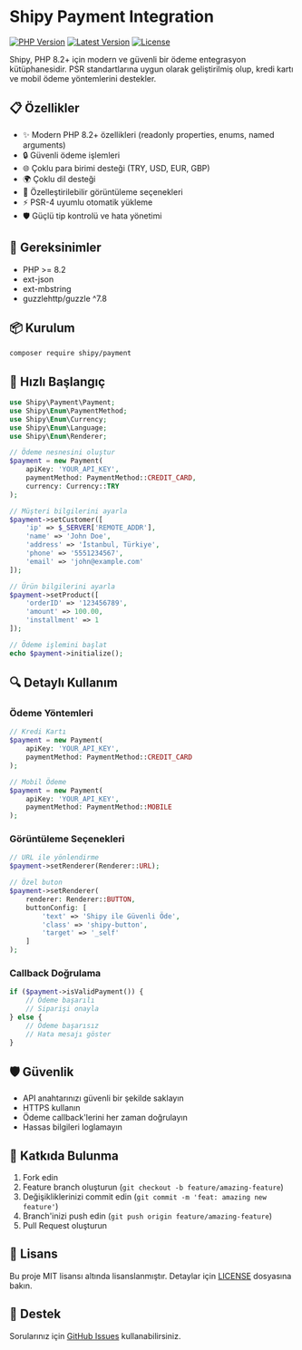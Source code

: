 # Shipy Payment Integration

[![PHP Version](https://img.shields.io/badge/php-%3E%3D8.2-8892BF.svg)](https://php.net/)
[![Latest Version](https://img.shields.io/badge/version-1.0.0-blue.svg)](https://github.com/shipy/payment/releases)
[![License](https://img.shields.io/badge/license-MIT-brightgreen.svg)](LICENSE)

Shipy, PHP 8.2+ için modern ve güvenli bir ödeme entegrasyon kütüphanesidir. PSR standartlarına uygun olarak geliştirilmiş olup, kredi kartı ve mobil ödeme yöntemlerini destekler.

## 📋 Özellikler

- ✨ Modern PHP 8.2+ özellikleri (readonly properties, enums, named arguments)
- 🔒 Güvenli ödeme işlemleri
- 🌐 Çoklu para birimi desteği (TRY, USD, EUR, GBP)
- 🌍 Çoklu dil desteği
- 🎨 Özelleştirilebilir görüntüleme seçenekleri
- ⚡ PSR-4 uyumlu otomatik yükleme
- 🛡️ Güçlü tip kontrolü ve hata yönetimi

## 🔧 Gereksinimler

- PHP >= 8.2
- ext-json
- ext-mbstring
- guzzlehttp/guzzle ^7.8

## 📦 Kurulum

```bash
composer require shipy/payment
```

## 🚀 Hızlı Başlangıç

```php
use Shipy\Payment\Payment;
use Shipy\Enum\PaymentMethod;
use Shipy\Enum\Currency;
use Shipy\Enum\Language;
use Shipy\Enum\Renderer;

// Ödeme nesnesini oluştur
$payment = new Payment(
    apiKey: 'YOUR_API_KEY',
    paymentMethod: PaymentMethod::CREDIT_CARD,
    currency: Currency::TRY
);

// Müşteri bilgilerini ayarla
$payment->setCustomer([
    'ip' => $_SERVER['REMOTE_ADDR'],
    'name' => 'John Doe',
    'address' => 'İstanbul, Türkiye',
    'phone' => '5551234567',
    'email' => 'john@example.com'
]);

// Ürün bilgilerini ayarla
$payment->setProduct([
    'orderID' => '123456789',
    'amount' => 100.00,
    'installment' => 1
]);

// Ödeme işlemini başlat
echo $payment->initialize();
```

## 🔍 Detaylı Kullanım

### Ödeme Yöntemleri

```php
// Kredi Kartı
$payment = new Payment(
    apiKey: 'YOUR_API_KEY',
    paymentMethod: PaymentMethod::CREDIT_CARD
);

// Mobil Ödeme
$payment = new Payment(
    apiKey: 'YOUR_API_KEY',
    paymentMethod: PaymentMethod::MOBILE
);
```

### Görüntüleme Seçenekleri

```php
// URL ile yönlendirme
$payment->setRenderer(Renderer::URL);

// Özel buton
$payment->setRenderer(
    renderer: Renderer::BUTTON,
    buttonConfig: [
        'text' => 'Shipy ile Güvenli Öde',
        'class' => 'shipy-button',
        'target' => '_self'
    ]
);
```

### Callback Doğrulama

```php
if ($payment->isValidPayment()) {
    // Ödeme başarılı
    // Siparişi onayla
} else {
    // Ödeme başarısız
    // Hata mesajı göster
}
```

## 🛡️ Güvenlik

- API anahtarınızı güvenli bir şekilde saklayın
- HTTPS kullanın
- Ödeme callback'lerini her zaman doğrulayın
- Hassas bilgileri loglamayın

## 🤝 Katkıda Bulunma

1. Fork edin
2. Feature branch oluşturun (`git checkout -b feature/amazing-feature`)
3. Değişikliklerinizi commit edin (`git commit -m 'feat: amazing new feature'`)
4. Branch'inizi push edin (`git push origin feature/amazing-feature`)
5. Pull Request oluşturun

## 📝 Lisans

Bu proje MIT lisansı altında lisanslanmıştır. Detaylar için [LICENSE](LICENSE) dosyasına bakın.

## 🙋 Destek

Sorularınız için [GitHub Issues](https://github.com/shipy/payment/issues) kullanabilirsiniz.
